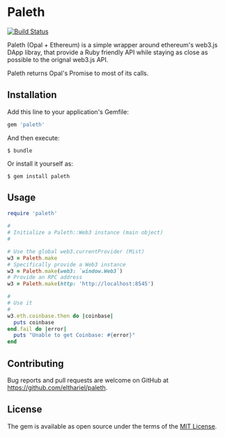 # Paleth

[![Build Status](https://travis-ci.org/elthariel/paleth.svg?branch=master)](https://travis-ci.org/elthariel/paleth)

Paleth (Opal + Ethereum) is a simple wrapper around ethereum's web3.js
DApp libray, that provide a Ruby friendly API while staying as close
as possible to the orignal web3.js API.

Paleth returns Opal's Promise to most of its calls.


## Installation

Add this line to your application's Gemfile:

```ruby
gem 'paleth'
```

And then execute:

    $ bundle

Or install it yourself as:

    $ gem install paleth

## Usage

``` ruby
require 'paleth'

#
# Initialize a Paleth::Web3 instance (main object)
#

# Use the global web3.currentProvider (Mist)
w3 = Paleth.make
# Specifically provide a Web3 instance
w3 = Paleth.make(web3: `window.Web3`)
# Provide an RPC address
w3 = Paleth.make(http: 'http://localhost:8545')

#
# Use it
#
w3.eth.coinbase.then do |coinbase|
  puts coinbase
end.fail do |error|
  puts "Unable to get Coinbase: #{error}"
end
```

## Contributing

Bug reports and pull requests are welcome on GitHub at
https://github.com/elthariel/paleth.

## License

The gem is available as open source under the terms of the [MIT
License](https://opensource.org/licenses/MIT).
